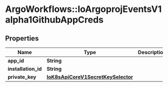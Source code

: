 # ArgoWorkflows::IoArgoprojEventsV1alpha1GithubAppCreds

## Properties
Name | Type | Description | Notes
------------ | ------------- | ------------- | -------------
**app_id** | **String** |  | [optional] 
**installation_id** | **String** |  | [optional] 
**private_key** | [**IoK8sApiCoreV1SecretKeySelector**](IoK8sApiCoreV1SecretKeySelector.md) |  | [optional] 


